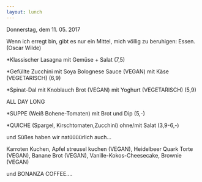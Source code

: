 ```yaml
---
layout: lunch
---
```



Donnerstag, dem 11. 05. 2017

Wenn ich erregt bin, gibt es nur ein Mittel, mich v&ouml;llig zu beruhigen: Essen. (Oscar Wilde)

\*Klassischer Lasagna mit Gem&uuml;se + Salat (7,5)

\*Gef&uuml;llte Zucchini mit Soya Bolognese Sauce (VEGAN) mit K&auml;se (VEGETARISCH) (6,9)

\*Spinat-Dal mit Knoblauch Brot (VEGAN) mit Yoghurt (VEGETARISCH) (5,9)

ALL DAY LONG

\*SUPPE (Wei&szlig; Bohene-Tomaten) mit Brot und Dip (5,-)

\*QUICHE (Spargel, Kirschtomaten,Zucchini) ohne/mit Salat (3,9-6,-)

und S&uuml;&szlig;es haben wir nat&uuml;&uuml;&uuml;&uuml;rlich auch...

Karroten Kuchen, Apfel streusel kuchen (VEGAN), Heidelbeer Quark Torte (VEGAN), Banane Brot (VEGAN), Vanille-Kokos-Cheesecake, Brownie (VEGAN)

und BONANZA COFFEE....